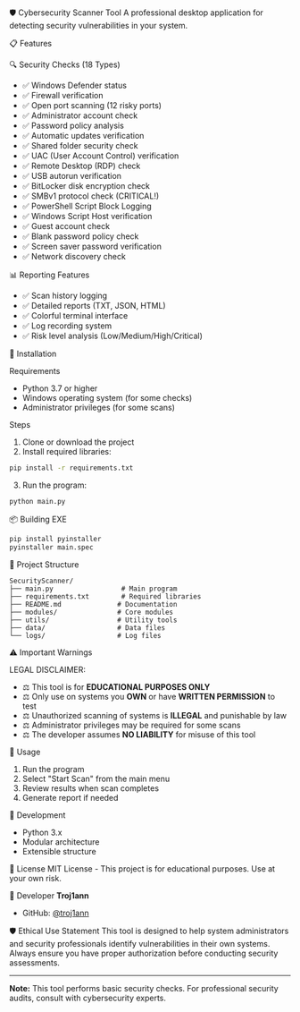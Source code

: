  🛡️ Cybersecurity Scanner Tool
A professional desktop application for detecting security vulnerabilities in your system.

 📋 Features

 🔍 Security Checks (18 Types)
* ✅ Windows Defender status
* ✅ Firewall verification
* ✅ Open port scanning (12 risky ports)
* ✅ Administrator account check
* ✅ Password policy analysis
* ✅ Automatic updates verification
* ✅ Shared folder security check
* ✅ UAC (User Account Control) verification
* ✅ Remote Desktop (RDP) check
* ✅ USB autorun verification
* ✅ BitLocker disk encryption check
* ✅ SMBv1 protocol check (CRITICAL!)
* ✅ PowerShell Script Block Logging
* ✅ Windows Script Host verification
* ✅ Guest account check
* ✅ Blank password policy check
* ✅ Screen saver password verification
* ✅ Network discovery check

 📊 Reporting Features
* ✅ Scan history logging
* ✅ Detailed reports (TXT, JSON, HTML)
* ✅ Colorful terminal interface
* ✅ Log recording system
* ✅ Risk level analysis (Low/Medium/High/Critical)

 🚀 Installation

 Requirements
* Python 3.7 or higher
* Windows operating system (for some checks)
* Administrator privileges (for some scans)

 Steps
1. Clone or download the project
2. Install required libraries:
```bash
pip install -r requirements.txt
```

3. Run the program:
```bash
python main.py
```

 📦 Building EXE
```bash
pip install pyinstaller
pyinstaller main.spec
```

 📁 Project Structure
```
SecurityScanner/
├── main.py                 # Main program
├── requirements.txt        # Required libraries
├── README.md              # Documentation
├── modules/               # Core modules
├── utils/                 # Utility tools
├── data/                  # Data files
└── logs/                  # Log files
```

⚠️ Important Warnings

LEGAL DISCLAIMER:
* ⚖️ This tool is for **EDUCATIONAL PURPOSES ONLY**
* ⚖️ Only use on systems you **OWN** or have **WRITTEN PERMISSION** to test
* ⚖️ Unauthorized scanning of systems is **ILLEGAL** and punishable by law
* ⚖️ Administrator privileges may be required for some scans
* ⚖️ The developer assumes **NO LIABILITY** for misuse of this tool

 📝 Usage
1. Run the program
2. Select "Start Scan" from the main menu
3. Review results when scan completes
4. Generate report if needed

 🔧 Development
* Python 3.x
* Modular architecture
* Extensible structure

 📄 License
MIT License - This project is for educational purposes. Use at your own risk.

 👤 Developer
**Troj1ann**
* GitHub: [@troj1ann](https://github.com/troj1ann)

 🛡️ Ethical Use Statement
This tool is designed to help system administrators and security professionals identify vulnerabilities in their own systems. Always ensure you have proper authorization before conducting security assessments.

---

**Note:** This tool performs basic security checks. For professional security audits, consult with cybersecurity experts.
